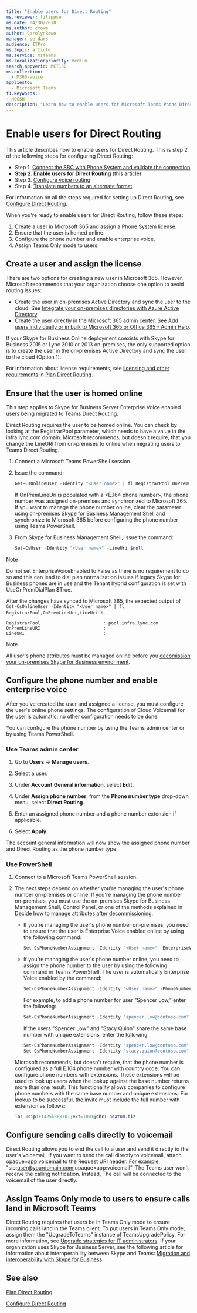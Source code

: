 ```yaml
---
title: "Enable users for Direct Routing"
ms.reviewer: filippse
ms.date: 04/30/2018
ms.author: crowe
author: CarolynRowe
manager: serdars
audience: ITPro
ms.topic: article
ms.service: msteams
ms.localizationpriority: medium
search.appverid: MET150
ms.collection: 
  - M365-voice
appliesto: 
  - Microsoft Teams
f1.keywords:
- NOCSH
description: "Learn how to enable users for Microsoft Teams Phone Direct Routing."
---
```


# Enable users for Direct Routing

This article describes how to enable users for Direct Routing. This is step 2 of the following steps for configuring Direct Routing:

- Step 1. [Connect the SBC with Phone System and validate the connection](direct-routing-connect-the-sbc.md) 
- **Step 2. Enable users for Direct Routing**   (this article)
- Step 3. [Configure voice routing](direct-routing-voice-routing.md)
- Step 4. [Translate numbers to an alternate format](direct-routing-translate-numbers.md) 


For information on all the steps required for setting up Direct Routing, see [Configure Direct Routing](direct-routing-configure.md).

When you're ready to enable users for Direct Routing, follow these steps: 

1. Create a user in Microsoft 365 and assign a Phone System license.  
2. Ensure that the user is homed online.
3. Configure the phone number and enable enterprise voice. 
4. Assign Teams Only mode to users.

## Create a user and assign the license

There are two options for creating a new user in Microsoft 365. However, Microsoft recommends that your organization choose one option to avoid routing issues: 

- Create the user in on-premises Active Directory and sync the user to the cloud. See [Integrate your on-premises directories with Azure Active Directory](/azure/active-directory/connect/active-directory-aadconnect).
- Create the user directly in the Microsoft 365 admin center. See [Add users individually or in bulk to Microsoft 365 or Office 365 - Admin Help](https://support.office.com/article/Add-users-individually-or-in-bulk-to-Office-365-Admin-Help-1970f7d6-03b5-442f-b385-5880b9c256ec). 

If your Skype for Business Online deployment coexists with Skype for Business 2015 or Lync 2010 or 2013 on-premises, the only supported option is to create the user in the on-premises Active Directory and sync the user to the cloud (Option 1). 

For information about license requirements, see [licensing and other requirements](direct-routing-plan.md#licensing-and-other-requirements) in [Plan Direct Routing](direct-routing-plan.md).

## Ensure that the user is homed online 

This step applies to Skype for Business Server Enterprise Voice enabled users being migrated to Teams Direct Routing.

Direct Routing requires the user to be homed online. You can check by looking at the RegistrarPool parameter, which needs to have a value in the infra.lync.com domain. Microsoft recommends, but doesn't require, that you change the LineURI from on-premises to online when migrating users to Teams Direct Routing. 

1. Connect a Microsoft Teams PowerShell session.

2. Issue the command: 

    ```PowerShell
    Get-CsOnlineUser -Identity "<User name>" | fl RegistrarPool,OnPremLineUri,LineUri
    ``` 
    If OnPremLineUri is populated with a <E.164 phone number>, the phone number was assigned on-premises and synchronized to Microsoft 365. If you want to manage the phone number online, clear the parameter using on-premises Skype for Business Management Shell and synchronize to Microsoft 365 before configuring the phone number using Teams PowerShell. 

1. From Skype for Business Management Shell, issue the command: 

   ```PowerShell
   Set-CsUser -Identity "<User name>" -LineUri $null
    ``` 
 > [!NOTE]
 > Do not set EnterpriseVoiceEnabled to False as there is no requirement to do so and this can lead to dial plan normalization issues if legacy Skype for Business phones are in use and the Tenant hybrid configuration is set with UseOnPremDialPlan $True. 
    
   After the changes have synced to Microsoft 365, the expected output of `Get-CsOnlineUser -Identity "<User name>" | fl RegistrarPool,OnPremLineUri,LineUri` is:

   ```console
   RegistrarPool                        : pool.infra.lync.com
   OnPremLineURI                        : 
   LineURI                              : 
   ```
 > [!NOTE]
 > All user's phone attributes must be managed online before you [decomission your on-premises Skype for Business environment](/skypeforbusiness/hybrid/decommission-on-prem-overview). 

## Configure the phone number and enable enterprise voice 

After you've created the user and assigned a license, you must configure the user's online phone settings. The configuration of Cloud Voicemail for the user is automatic; no other configuration needs to be done.

You can configure the phone number by using the Teams admin center or by using Teams PowerShell.

### Use Teams admin center

1. Go to **Users** -> **Manage users**.

2. Select a user.

2. Under **Account** **General information**, select **Edit**.

3. Under **Assign phone number**, from the **Phone number type** drop-down menu, select **Direct Routing**.

4. Enter an assigned phone number and a phone number extension if applicable.

5. Select **Apply.**

The account general information will now show the assigned phone number and Direct Routing as the phone number type.


### Use PowerShell

1. Connect to a Microsoft Teams PowerShell session. 

2. The next steps depend on whether you're managing the user's phone number on-premises or online. If you're managing the phone number on-premises, you must use the on-premises Skype for Business Management Shell, Control Panel, or one of the methods explained in [Decide how to manage attributes after decommissioning](/skypeforbusiness/hybrid/cloud-consolidation-managing-attributes).

   - If you're managing the user's phone number on-premises, you need to ensure that the user is Enterprise Voice enabled online by using the following command:

       ```PowerShell
       Set-CsPhoneNumberAssignment -Identity "<User name>" -EnterpriseVoiceEnabled $true
       ```
       
   - If you're managing the user's phone number online, you need to assign the phone number to the user by using the following command in Teams PowerShell. The user is automatically Enterprise Voice enabled by the command: 
 
       ```PowerShell
       Set-CsPhoneNumberAssignment -Identity "<User name>" -PhoneNumber <phone number> -PhoneNumberType DirectRouting
       ```
    
       For example, to add a phone number for user "Spencer Low," enter the following: 

       ```PowerShell
       Set-CsPhoneNumberAssignment -Identity "spencer.low@contoso.com" -PhoneNumber "+14255388797" -PhoneNumberType DirectRouting
       ```
       If the users "Spencer Low" and "Stacy Quinn" share the same base number with unique extensions, enter the following
    
       ```PowerShell
       Set-CsPhoneNumberAssignment -Identity "spencer.low@contoso.com" -PhoneNumber "+14255388701;ext=1001" -PhoneNumberType DirectRouting
       Set-CsPhoneNumberAssignment -Identity "stacy.quinn@contoso.com" -PhoneNumber "+14255388701;ext=1002" -PhoneNumberType DirectRouting
       ```

    Microsoft recommends, but doesn't require, that the phone number is configured as a full E.164 phone number with country code. You can configure phone numbers with extensions. These extensions will be used to look up users when the lookup against the base number returns more than one result. This functionality allows companies to configure phone numbers with the same base number and unique extensions. For lookup to be successful, the invite must include the full number with extension as follows:
    
    ```PowerShell
    To: <sip:+14255388701;ext=1001@sbc1.adatum.biz
    ```


## Configure sending calls directly to voicemail

Direct Routing allows you to end the call to a user and send it directly to the user's voicemail. If you want to send the call directly to voicemail, attach opaque=app:voicemail to the Request URI header. For example, "sip:user@yourdomain.com;opaque=app:voicemail". The Teams user won't receive the calling notification. Instead, The call will be connected to the voicemail of the user directly.

## Assign Teams Only mode to users to ensure calls land in Microsoft Teams

Direct Routing requires that users be in Teams Only mode to ensure incoming calls land in the Teams client. To put users in Teams Only mode, assign them the "UpgradeToTeams" instance of TeamsUpgradePolicy. For more information, see [Upgrade strategies for IT administrators](upgrade-to-teams-on-prem-implement.md). If your organization uses Skype for Business Server, see the following article for information about interoperability between Skype and Teams: [Migration and interoperability with Skype for Business](migration-interop-guidance-for-teams-with-skype.md).

## See also

[Plan Direct Routing](direct-routing-plan.md)

[Configure Direct Routing](direct-routing-configure.md)
